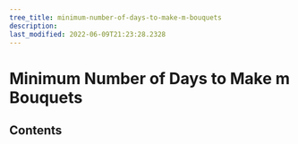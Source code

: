```yaml
---
tree_title: minimum-number-of-days-to-make-m-bouquets
description: 
last_modified: 2022-06-09T21:23:28.2328
---
```


# Minimum Number of Days to Make m Bouquets

## Contents
